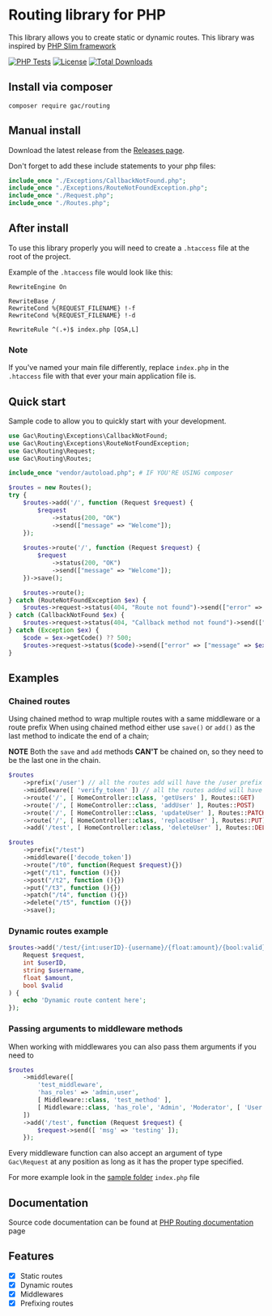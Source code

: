 # Routing library for PHP

This library allows you to create static or dynamic routes. This library was inspired
by [PHP Slim framework](https://www.slimframework.com/)

[![PHP Tests](https://github.com/gigili/PHP-routing/actions/workflows/php.yml/badge.svg?branch=main)](https://github.com/gigili/PHP-routing/actions/workflows/php.yml)
[![License](https://poser.pugx.org/gac/routing/license)](https://packagist.org/packages/gac/routing)
[![Total Downloads](https://poser.pugx.org/gac/routing/downloads)](https://packagist.org/packages/gac/routing)

## Install via composer

```shell
composer require gac/routing
```

## Manual install

Download the latest release from the [Releases page](https://github.com/gigili/PHP-routing/releases).

Don't forget to add these include statements to your php files:

```php
include_once "./Exceptions/CallbackNotFound.php";
include_once "./Exceptions/RouteNotFoundException.php";
include_once "./Request.php";
include_once "./Routes.php";
```

## After install

To use this library properly you will need to create a `.htaccess` file at the root of the project.

Example of the `.htaccess` file would look like this:

```apacheconf
RewriteEngine On

RewriteBase /
RewriteCond %{REQUEST_FILENAME} !-f
RewriteCond %{REQUEST_FILENAME} !-d

RewriteRule ^(.+)$ index.php [QSA,L]
```

### Note

If you've named your main file differently, replace `index.php` in the `.htaccess` file with that ever your main
application file is.

## Quick start

Sample code to allow you to quickly start with your development.

```php
use Gac\Routing\Exceptions\CallbackNotFound;
use Gac\Routing\Exceptions\RouteNotFoundException;
use Gac\Routing\Request;
use Gac\Routing\Routes;

include_once "vendor/autoload.php"; # IF YOU'RE USING composer

$routes = new Routes();
try {
    $routes->add('/', function (Request $request) {
        $request
            ->status(200, "OK")
            ->send(["message" => "Welcome"]);
    });
    
    $routes->route('/', function (Request $request) {
        $request
            ->status(200, "OK")
            ->send(["message" => "Welcome"]);
    })->save();

    $routes->route();
} catch (RouteNotFoundException $ex) {
    $routes->request->status(404, "Route not found")->send(["error" => ["message" => $ex->getMessage()]]);
} catch (CallbackNotFound $ex) {
    $routes->request->status(404, "Callback method not found")->send(["error" => ["message" => $ex->getMessage()]]);
} catch (Exception $ex) {
    $code = $ex->getCode() ?? 500;
    $routes->request->status($code)->send(["error" => ["message" => $ex->getMessage()]]);
}
```

## Examples

### Chained routes

Using chained method to wrap multiple routes with a same middleware or a route prefix When using chained method either
use `save()` or `add()` as the last method to indicate the end of a chain;

**NOTE**
Both the `save` and `add` methods **CAN'T** be chained on, so they need to be the last one in the chain.

```php
$routes
    ->prefix('/user') // all the routes add will have the /user prefix
    ->middleware([ 'verify_token' ]) // all the routes added will have the verify_token middleware applied
    ->route('/', [ HomeController::class, 'getUsers' ], Routes::GET)
    ->route('/', [ HomeController::class, 'addUser' ], Routes::POST)
    ->route('/', [ HomeController::class, 'updateUser' ], Routes::PATCH)
    ->route('/', [ HomeController::class, 'replaceUser' ], Routes::PUT)
    ->add('/test', [ HomeController::class, 'deleteUser' ], Routes::DELETE);
```

```php
$routes
    ->prefix("/test")
    ->middleware(['decode_token'])
    ->route("/t0", function(Request $request){})
    ->get("/t1", function (){})
    ->post("/t2", function (){})
    ->put("/t3", function (){})
    ->patch("/t4", function (){})
    ->delete("/t5", function (){})
    ->save();
```

### Dynamic routes example

```php
$routes->add('/test/{int:userID}-{username}/{float:amount}/{bool:valid}', function (
    Request $request,
    int $userID,
    string $username,
    float $amount,
    bool $valid
) {
    echo 'Dynamic route content here';
});
```

### Passing arguments to middleware methods 
When working with middlewares you can also pass them arguments if you need to

```php
$routes
    ->middleware([
        'test_middleware',
        'has_roles' => 'admin,user',
        [ Middleware::class, 'test_method' ],
        [ Middleware::class, 'has_role', 'Admin', 'Moderator', [ 'User', 'Bot' ] ],
    ])
    ->add('/test', function (Request $request) {
        $request->send([ 'msg' => 'testing' ]);
    });
```

Every middleware function can also accept an argument of type `Gac\Request` at any position as long as it has the proper type specified.

For more example look in the [sample folder](/sample) `index.php` file

## Documentation

Source code documentation can be found at [PHP Routing documentation](https://gigili.github.io/PHP-routing/) page

## Features

* [x] Static routes
* [x] Dynamic routes
* [x] Middlewares
* [x] Prefixing routes
